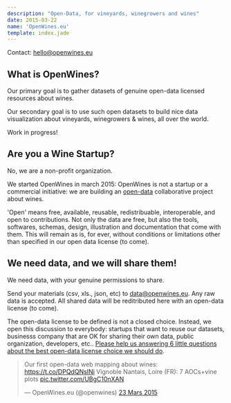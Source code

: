 ```yaml
---
description: "Open-Data, for vineyards, winegrowers and wines"
date: 2015-03-22
name: 'OpenWines.eu'
template: index.jade
---
```


Contact: [hello@openwines.eu](mailto:hello@openwines.eu)

## What is OpenWines?

Our primary goal is to gather datasets of genuine open-data licensed resources about wines.

Our secondary goal is to use such open datasets to build nice data visualization about vineyards, winegrowers & wines, all over the world.

Work in progress!

## Are you a Wine Startup?

No, we are a non-profit organization.

We started OpenWines in march 2015: OpenWines is not a startup or a commercial initiative: we are building an [open-data](http://opendatahandbook.org/en/what-is-open-data/index.html#what-is-open) collaborative project about wines.

'Open' means free, available, reusable, redistribuable, interoperable, and open to contributions. Not only the data are free, but also the tools, softwares, schemas, design, illustration and documentation that come with them. This will remain as is, for ever, without conditions or limitations other than specified in our open data license (to come).

## We need data, and we will share them!

We need data, with your genuine permissions to share.

Send your materials (csv, xls., json, etc) to [data@openwines.eu](mailto:data@openwines.eu). Any raw data is accepted. All shared data will be reditributed here with an open-data license (to come).

The open-data license to be defined is not a closed choice. Instead, we open this discussion to everybody: startups that want to reuse our datasets, businesss company that are OK for sharing their own data, public organization, developers, etc.. [Please help us answering 6 little questions about the best open-data license choice we should do](http://openwines.eu/licence/#help-us-choose-the-best-open-data-license-for-openwines-).

<blockquote class="twitter-tweet" lang="fr"><p>Our first open-data web mapping about wines: &#10;<a href="https://t.co/DPQdQNsINi">https://t.co/DPQdQNsINi</a>&#10;Vignoble Nantais, Loire (FR): 7 AOCs+vine plots <a href="http://t.co/UBgC10nXAN">pic.twitter.com/UBgC10nXAN</a></p>&mdash; OpenWines.eu (@openwines) <a href="https://twitter.com/openwines/status/580138795321937920">23 Mars 2015</a></blockquote>
<script async src="//platform.twitter.com/widgets.js" charset="utf-8"></script>

